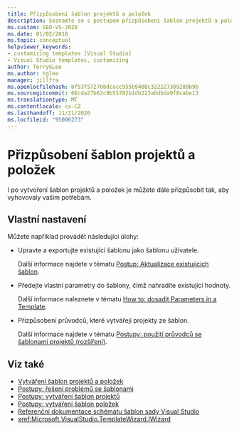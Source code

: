 ```yaml
---
title: Přizpůsobení šablon projektů a položek
description: Seznamte se s postupem přizpůsobení šablon projektů a položek po jejich vytvoření.
ms.custom: SEO-VS-2020
ms.date: 01/02/2018
ms.topic: conceptual
helpviewer_keywords:
- customizing templates [Visual Studio]
- Visual Studio templates, customizing
author: TerryGLee
ms.author: tglee
manager: jillfra
ms.openlocfilehash: bf53f572708dcacc955b9488c322227309289b9b
ms.sourcegitcommit: 66cda27b63c9b55782b1db223a6dbda9f8cabe13
ms.translationtype: MT
ms.contentlocale: cs-CZ
ms.lasthandoff: 11/21/2020
ms.locfileid: "95006273"
---
```

# <a name="customize-project-and-item-templates"></a>Přizpůsobení šablon projektů a položek

I po vytvoření šablon projektů a položek je můžete dále přizpůsobit tak, aby vyhovovaly vašim potřebám.

## <a name="customizations"></a>Vlastní nastavení

Můžete například provádět následující úlohy:

- Upravte a exportujte existující šablonu jako šablonu uživatele.

   Další informace najdete v tématu [Postup: Aktualizace existujících šablon](../ide/how-to-update-existing-templates.md).

- Předejte vlastní parametry do šablony, čímž nahradíte existující hodnoty.

   Další informace naleznete v tématu [How to: dosadit Parameters in a Template](../ide/how-to-substitute-parameters-in-a-template.md).

- Přizpůsobení průvodců, které vytvářejí projekty ze šablon.

   Další informace najdete v tématu [Postupy: použití průvodců se šablonami projektů (rozšíření)](../extensibility/how-to-use-wizards-with-project-templates.md).

## <a name="see-also"></a>Viz také

- [Vytváření šablon projektů a položek](../ide/creating-project-and-item-templates.md)
- [Postupy: řešení problémů se šablonami](../ide/how-to-troubleshoot-templates.md)
- [Postupy: vytváření šablon projektů](../ide/how-to-create-project-templates.md)
- [Postupy: vytváření šablon položek](../ide/how-to-create-item-templates.md)
- [Referenční dokumentace schématu šablon sady Visual Studio](../extensibility/visual-studio-template-schema-reference.md)
- <xref:Microsoft.VisualStudio.TemplateWizard.IWizard>

